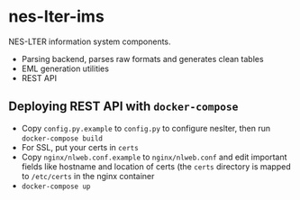 # nes-lter-ims

NES-LTER information system components.

* Parsing backend, parses raw formats and generates clean tables
* EML generation utilities
* REST API

## Deploying REST API with `docker-compose`

* Copy `config.py.example` to `config.py` to configure neslter, then run `docker-compose build`
* For SSL, put your certs in `certs`
* Copy `nginx/nlweb.conf.example` to `nginx/nlweb.conf` and edit important fields like hostname and location of certs (the `certs` directory is mapped to `/etc/certs` in the nginx container
* `docker-compose up`
